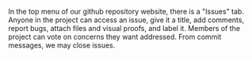 In the top menu of our github repository website, there is a "Issues" tab. 
Anyone in the project can access an issue, give it a title, add comments, report bugs, attach files and visual proofs, and label it. 
Members of the project can vote on concerns they want addressed. From commit messages, we may close issues.

